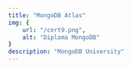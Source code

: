 ```yaml
---
title: "MongoDB Atlas"
img: {
    url: "/cert9.png",
    alt: "Diploma MongoDB"
}
description: "MongoDB University"
---
```

